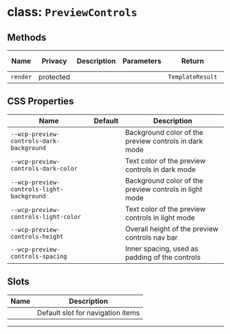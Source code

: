 # class: `PreviewControls`

## Methods

| Name     | Privacy   | Description | Parameters | Return           | Inherited From |
| -------- | --------- | ----------- | ---------- | ---------------- | -------------- |
| `render` | protected |             |            | `TemplateResult` |                |

## CSS Properties

| Name                                      | Default | Description                                            |
| ----------------------------------------- | ------- | ------------------------------------------------------ |
| `--wcp-preview-controls-dark-background`  |         | Background color of the preview controls in dark mode  |
| `--wcp-preview-controls-dark-color`       |         | Text color of the preview controls in dark mode        |
| `--wcp-preview-controls-light-background` |         | Background color of the preview controls in light mode |
| `--wcp-preview-controls-light-color`      |         | Text color of the preview controls in light mode       |
| `--wcp-preview-controls-height`           |         | Overall height of the preview controls nav bar         |
| `--wcp-preview-controls-spacing`          |         | Inner spacing, used as padding of the controls         |

## Slots

| Name | Description                       |
| ---- | --------------------------------- |
|      | Default slot for navigation items |

<hr/>
